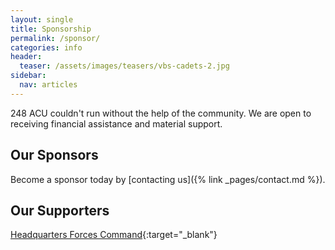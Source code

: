 ```yaml
---
layout: single
title: Sponsorship
permalink: /sponsor/
categories: info
header:
  teaser: /assets/images/teasers/vbs-cadets-2.jpg
sidebar:
  nav: articles
---
```


248 ACU couldn't run without the help of the community. We are open to receiving financial assistance and material support. 

## Our Sponsors

Become a sponsor today by [contacting us]({% link _pages/contact.md %}). 

## Our Supporters

<i class="fas fa-map-marked-alt"></i>  [Headquarters Forces Command](https://www.facebook.com/AusArmyForcesCommand){:target="_blank"}